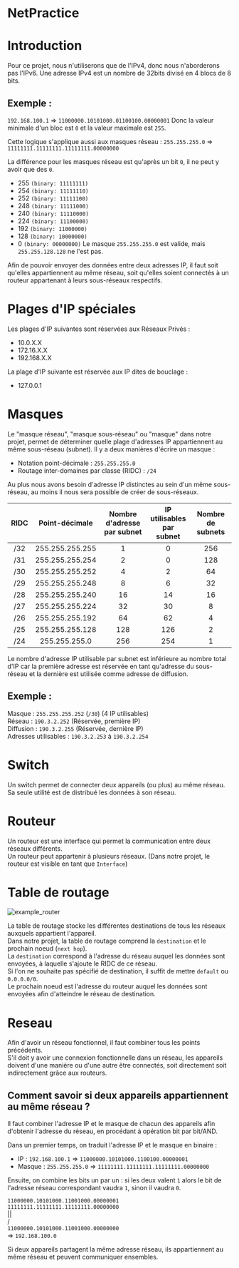 # NetPractice

Introduction
============

Pour ce projet, nous n'utiliserons que de l'IPv4, donc nous n'aborderons pas l'IPv6.
Une adresse IPv4 est un nombre de 32bits divisé en 4 blocs de 8 bits.

Exemple :
---------

`192.168.100.1` => `11000000.10101000.01100100.00000001`
Donc la valeur minimale d'un bloc est `0` et la valeur maximale est `255`.

Cette logique s'applique aussi aux masques réseau :
`255.255.255.0` => `11111111.11111111.11111111.00000000`

La différence pour les masques réseau est qu'après un bit `0`, il ne peut y avoir que des `0`.
- 255 `(binary: 11111111)`
- 254 `(binary: 11111110)`
- 252 `(binary: 11111100)`
- 248 `(binary: 11111000)`
- 240 `(binary: 11110000)`
- 224 `(binary: 11100000)`
- 192 `(binary: 11000000)`
- 128 `(binary: 10000000)`
- 0 `(binary: 00000000)`
Le masque `255.255.255.0` est valide, mais `255.255.128.128` ne l'est pas.

Afin de pouvoir envoyer des données entre deux adresses IP, il faut soit qu'elles appartiennent au même réseau, soit qu'elles soient connectés à un routeur appartenant à leurs sous-réseaux respectifs.

Plages d'IP spéciales
=====================

Les plages d'IP suivantes sont réservées aux Réseaux Privés :
- 10.0.X.X
- 172.16.X.X
- 192.168.X.X

La plage d'IP suivante est réservée aux IP dites de bouclage :
- 127.0.0.1

Masques
=======

Le "masque réseau", "masque sous-réseau" ou "masque" dans notre projet, permet de déterminer quelle plage d'adresses IP appartiennent au même sous-réseau (subnet).
Il y a deux manières d'écrire un masque :
- Notation point-décimale : `255.255.255.0`
- Routage inter-domaines par classe (RIDC) : `/24`

Au plus nous avons besoin d'adresse IP distinctes au sein d'un même sous-réseau, au moins il nous sera possible de créer de sous-réseaux.

| RIDC | Point-décimale | Nombre d'adresse<br /> par subnet | IP utilisables <br /> par subnet | Nombre de subnets |
| :---: | :-----------: | :---: | :---: | :---: |
| /32 | 255.255.255.255 | 1 | 0 | 256 |
| /31 | 255.255.255.254 | 2 | 0 | 128 |
| /30 | 255.255.255.252 | 4 | 2 | 64 |
| /29 | 255.255.255.248 | 8 | 6 | 32 |
| /28 | 255.255.255.240 | 16 | 14 | 16 |
| /27 | 255.255.255.224 | 32 | 30 | 8 |
| /26 | 255.255.255.192 | 64 | 62 | 4 |
| /25 | 255.255.255.128 | 128 | 126 | 2 |
| /24 | 255.255.255.0 | 256 | 254 | 1 |

Le nombre d'adresse IP utilisable par subnet est inférieure au nombre total d'IP car la première adresse est réservée en tant qu'adresse du sous-réseau et la dernière est utilisée comme adresse de diffusion.

Exemple :
---------

Masque : `255.255.255.252` (`/30`) (4 IP utilisables)<br>
Réseau : `190.3.2.252` (Réservée, première IP)<br>
Diffusion : `190.3.2.255` (Réservée, dernière IP)<br>
Adresses utilisables : `190.3.2.253` à `190.3.2.254`

Switch
======

Un switch permet de connecter deux appareils (ou plus) au même réseau.<br>
Sa seule utilité est de distribué les données à son réseau.<br>

Routeur
=======

Un routeur est une interface qui permet la communication entre deux réseaux différents.<br>
Un routeur peut appartenir à plusieurs réseaux. (Dans notre projet, le routeur est visible en tant que `Interface`)<br>

Table de routage
================

![example_router](https://github.com/tblaase/Net_Practice/blob/main/readme_additions/router_example.png)

La table de routage stocke les différentes destinations de tous les réseaux auxquels appartient l'appareil.<br>
Dans notre projet, la table de routage comprend la `destination` et le prochain noeud (`next hop`).<br>
La `destination` correspond à l'adresse du réseau auquel les données sont envoyées, à laquelle s'ajoute le RIDC de ce réseau.<br>
Si l'on ne souhaite pas spécifié de destination, il suffit de mettre `default` ou `0.0.0.0/0`.<br>
Le prochain noeud est l'adresse du routeur auquel les données sont envoyées afin d'atteindre le réseau de destination.

Reseau
======

Afin d'avoir un réseau fonctionnel, il faut combiner tous les points précédents.<br>
S'il doit y avoir une connexion fonctionnelle dans un réseau, les appareils doivent d'une manière ou d'une autre être connectés, soit directement soit indirectement grâce aux routeurs.

Comment savoir si deux appareils appartiennent au même réseau ?
------

Il faut combiner l'adresse IP et le masque de chacun des appareils afin d'obtenir l'adresse du réseau, en procédant à opération bit par bit/AND.

Dans un premier temps, on traduit l'adresse IP et le masque en binaire :

- IP : `192.168.100.1` => `11000000.10101000.1100100.00000001`
- Masque : `255.255.255.0` => `11111111.11111111.11111111.00000000`

Ensuite, on combine les bits un par un : si les deux valent `1` alors le bit de l'adresse réseau correspondant vaudra `1`, sinon il vaudra `0`.

`11000000.10101000.11001000.00000001`<br>
`11111111.11111111.11111111.00000000`<br>
				||<br>
				\/<br>
`11000000.10101000.11001000.00000000`<br>
=> `192.168.100.0`<br>

Si deux appareils partagent la même adresse réseau, ils appartiennent au même réseau et peuvent communiquer ensembles.